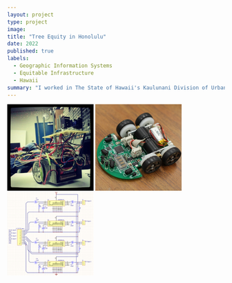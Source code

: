 ```yaml
---
layout: project
type: project
image:
title: "Tree Equity in Honolulu"
date: 2022
published: true
labels:
  - Geographic Information Systems
  - Equitable Infrastructure
  - Hawaii
summary: "I worked in The State of Hawaii's Kaulunani Division of Urban Forestry, writing a 30+ page report on green infrastructure equity in Honolulu. This project had several facets, including publicly available tree locations, census data, and canopy cover by Honolulu Zip Code."
---
```


<div class="text-center p-4">
  <img width="200px" src="../img/micromouse/micromouse-robot.png" class="img-thumbnail" >
  <img width="200px" src="../img/micromouse/micromouse-robot-2.jpg" class="img-thumbnail" >
  <img width="200px" src="../img/micromouse/micromouse-circuit.png" class="img-thumbnail" >
</div>

